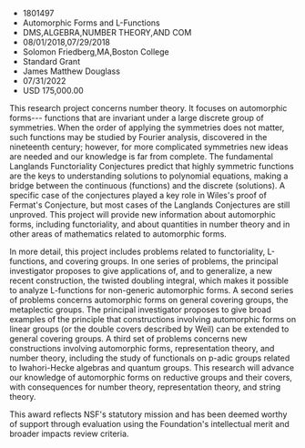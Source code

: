 
* 1801497
* Automorphic Forms and L-Functions
* DMS,ALGEBRA,NUMBER THEORY,AND COM
* 08/01/2018,07/29/2018
* Solomon Friedberg,MA,Boston College
* Standard Grant
* James Matthew Douglass
* 07/31/2022
* USD 175,000.00

This research project concerns number theory. It focuses on automorphic forms---
functions that are invariant under a large discrete group of symmetries. When
the order of applying the symmetries does not matter, such functions may be
studied by Fourier analysis, discovered in the nineteenth century; however, for
more complicated symmetries new ideas are needed and our knowledge is far from
complete. The fundamental Langlands Functoriality Conjectures predict that
highly symmetric functions are the keys to understanding solutions to polynomial
equations, making a bridge between the continuous (functions) and the discrete
(solutions). A specific case of the conjectures played a key role in Wiles's
proof of Fermat's Conjecture, but most cases of the Langlands Conjectures are
still unproved. This project will provide new information about automorphic
forms, including functoriality, and about quantities in number theory and in
other areas of mathematics related to automorphic forms.

In more detail, this project includes problems related to functoriality,
L-functions, and covering groups. In one series of problems, the principal
investigator proposes to give applications of, and to generalize, a new recent
construction, the twisted doubling integral, which makes it possible to analyze
L-functions for non-generic automorphic forms. A second series of problems
concerns automorphic forms on general covering groups, the metaplectic groups.
The principal investigator proposes to give broad examples of the principle that
constructions involving automorphic forms on linear groups (or the double covers
described by Weil) can be extended to general covering groups. A third set of
problems concerns new constructions involving automorphic forms, representation
theory, and number theory, including the study of functionals on p-adic groups
related to Iwahori-Hecke algebras and quantum groups. This research will advance
our knowledge of automorphic forms on reductive groups and their covers, with
consequences for number theory, representation theory, and string theory.

This award reflects NSF's statutory mission and has been deemed worthy of
support through evaluation using the Foundation's intellectual merit and broader
impacts review criteria.
